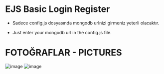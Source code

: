 # EJS Basic Login Register

- Sadece config.js dosyasında mongodb urlnizi girmeniz yeterli olacaktır.

- Just enter your mongodb url in the config.js file.

# FOTOĞRAFLAR - PICTURES

![image](https://cdn.discordapp.com/attachments/874369736799051786/952206266560811008/unknown.png)
![image](https://cdn.discordapp.com/attachments/874369736799051786/952206340162473984/unknown.png)
